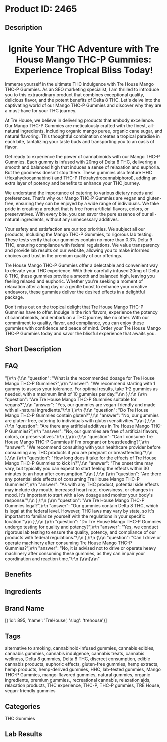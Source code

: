 # Product ID: 2465
## Description
<h1 style="text-align: center;">Ignite Your THC Adventure with Tre House Mango THC-P Gummies: Experience Tropical Bliss Today!</h1>
<p>Immerse yourself in the ultimate THC indulgence with Tre House Mango THC-P Gummies. As an SEO marketing specialist, I am thrilled to introduce you to this extraordinary product that combines exceptional quality, delicious flavor, and the potent benefits of Delta 8 THC. Let's delve into the captivating world of our Mango THC-P Gummies and discover why they are a must-have for your THC journey.</p>
<p>At Tre House, we believe in delivering products that embody excellence. Our Mango THC-P Gummies are meticulously crafted with the finest, all-natural ingredients, including organic mango puree, organic cane sugar, and natural flavoring. This thoughtful combination creates a tropical paradise in each bite, tantalizing your taste buds and transporting you to an oasis of flavor.</p>
<p>Get ready to experience the power of cannabinoids with our Mango THC-P Gummies. Each gummy is infused with 20mg of Delta 8 THC, delivering a smooth and balanced high that induces a sense of relaxation and euphoria. But the goodness doesn't stop there. These gummies also feature HHC (Hexahydrocannabinol) and THC-P (Tetrahydrocannabiphorol), adding an extra layer of potency and benefits to enhance your THC journey.</p>
<p>We understand the importance of catering to various dietary needs and preferences. That's why our Mango THC-P Gummies are vegan and gluten-free, ensuring they can be enjoyed by a wide range of individuals. We take pride in creating a product that is free from artificial flavors, colors, or preservatives. With every bite, you can savor the pure essence of our all-natural ingredients, without any unnecessary additives.</p>
<p>Your safety and satisfaction are our top priorities. We subject all our products, including the Mango THC-P Gummies, to rigorous lab testing. These tests verify that our gummies contain no more than 0.3% Delta 9 THC, ensuring compliance with federal regulations. We value transparency and provide lab results on our website, allowing you to make informed choices and trust in the premium quality of our offerings.</p>
<p>Tre House Mango THC-P Gummies offer a delectable and convenient way to elevate your THC experience. With their carefully infused 20mg of Delta 8 THC, these gummies provide a smooth and balanced high, leaving you feeling relaxed and euphoric. Whether you're seeking a moment of relaxation after a long day or a gentle boost to enhance your creative endeavors, these gummies deliver the desired effects in a delightful package.</p>
<p>Don't miss out on the tropical delight that Tre House Mango THC-P Gummies have to offer. Indulge in the rich flavors, experience the potency of cannabinoids, and embark on a THC journey like no other. With our commitment to quality, flavor, and compliance, you can enjoy these gummies with confidence and peace of mind. Order your Tre House Mango THC-P Gummies today and savor the blissful experience that awaits you.</p>

## Short Description

## FAQ
"[\r\n  {\r\n    \"question\": \"What is the recommended dosage for Tre House Mango THC-P Gummies?\",\r\n    \"answer\": \"We recommend starting with 1 gummy to assess your tolerance. For optimal results, take 1-2 gummies as needed, with a maximum limit of 10 gummies per day.\"\r\n  },\r\n  {\r\n    \"question\": \"Are Tre House Mango THC-P Gummies suitable for vegans?\",\r\n    \"answer\": \"Yes, our gummies are vegan-friendly and made with all-natural ingredients.\"\r\n  },\r\n  {\r\n    \"question\": \"Do Tre House Mango THC-P Gummies contain gluten?\",\r\n    \"answer\": \"No, our gummies are gluten-free, catering to individuals with gluten sensitivities.\"\r\n  },\r\n  {\r\n    \"question\": \"Are there any artificial additives in Tre House Mango THC-P Gummies?\",\r\n    \"answer\": \"No, our gummies are free of artificial flavors, colors, or preservatives.\"\r\n  },\r\n  {\r\n    \"question\": \"Can I consume Tre House Mango THC-P Gummies if I'm pregnant or breastfeeding?\",\r\n    \"answer\": \"We recommend consulting with your healthcare provider before consuming any THC products if you are pregnant or breastfeeding.\"\r\n  },\r\n  {\r\n    \"question\": \"How long does it take for the effects of Tre House Mango THC-P Gummies to kick in?\",\r\n    \"answer\": \"The onset time may vary, but typically you can expect to start feeling the effects within 30 minutes to an hour after consumption.\"\r\n  },\r\n  {\r\n    \"question\": \"Are there any potential side effects of consuming Tre House Mango THC-P Gummies?\",\r\n    \"answer\": \"As with any THC product, potential side effects may include dry mouth, increased heart rate, drowsiness, or changes in mood. It's important to start with a low dosage and monitor your body's response.\"\r\n  },\r\n  {\r\n    \"question\": \"Are Tre House Mango THC-P Gummies legal?\",\r\n    \"answer\": \"Our gummies contain Delta 8 THC, which is legal at the federal level. However, THC laws may vary by state, so it's important to familiarize yourself with the regulations in your specific location.\"\r\n  },\r\n  {\r\n    \"question\": \"Do Tre House Mango THC-P Gummies undergo testing for quality and potency?\",\r\n    \"answer\": \"Yes, we conduct rigorous lab testing to ensure the quality, potency, and compliance of our products with federal regulations.\"\r\n  },\r\n  {\r\n    \"question\": \"Can I drive or operate machinery after consuming Tre House Mango THC-P Gummies?\",\r\n    \"answer\": \"No, it is advised not to drive or operate heavy machinery after consuming these gummies, as they can impair your coordination and reaction time.\"\r\n  }\r\n]\r\n"
## Benefits

## Ingredients

## Brand Name
[{'id': 895, 'name': 'TreHouse', 'slug': 'trehouse'}]
## Tags
alternative to smoking, cannabinoid-infused gummies, cannabis edibles, cannabis gummies, cannabis indulgence, cannabis treats, cannabis wellness, Delta 8 gummies, Delta 8 THC, discreet consumption, edible cannabis products, euphoric effects, gluten-free gummies, hemp extracts, hemp products, hemp-derived gummies, HHC, lab-tested gummies, Mango THC-P Gummies, mango-flavored gummies, natural gummies, organic ingredients, premium gummies., recreational cannabis, relaxation aids, relaxation products, THC experience, THC-P, THC-P gummies, TRĒ House, vegan-friendly gummies
## Categories
THC Gummies
## Lab Results

